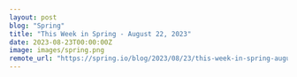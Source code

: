 ```yaml
---
layout: post
blog: "Spring"
title: "This Week in Spring - August 22, 2023"
date: 2023-08-23T00:00:00Z
image: images/spring.png
remote_url: "https://spring.io/blog/2023/08/23/this-week-in-spring-august-22-2023"
---
```


